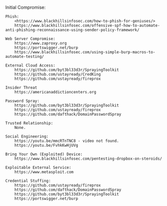 Initial Compromise:

	Phish:
		<https://www.blackhillsinfosec.com/how-to-phish-for-geniuses/> 
		https://www.blackhillsinfosec.com/offensive-spf-how-to-automate-anti-phishing-reconnaissance-using-sender-policy-framework/

	Web Server Compromise:
		https://www.zaproxy.org
		https://portswigger.net/burp
		https://www.blackhillsinfosec.com/using-simple-burp-macros-to-automate-testing/

	External Cloud Access:
		https://github.com/byt3bl33d3r/SprayingToolkit
		https://github.com/ustayready/CredKing
		https://github.com/ustayready/fireprox

	Insider Threat
		https://americanaddictioncenters.org

	Password Spray:
		https://github.com/byt3bl33d3r/SprayingToolkit
		https://github.com/ustayready/fireprox
		https://github.com/dafthack/DomainPasswordSpray

	Trusted Relationship:
		None.

	Social Engineering:
		https://youtu.be/mmcRTnTNC8 - video not found.
		https://youtu.be/FvhkKwHjUVg

	Bring Your Own (Exploited) Device:
		https://www.blackhillsinfosec.com/pentesting-dropbox-on-steroids/

	Exploitable External Service:
		https://www.metasploit.com

	Credential Stuffing:
		https://github.com/ustayready/fireprox
		https://github.com/dafthack/DomainPasswordSpray
		https://github.com/byt3bl33d3r/SprayingToolkit
		https://portswigger.net/burp

